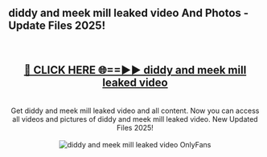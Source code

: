<h2>diddy and meek mill leaked video And Photos - Update Files 2025!</h2>
<br>
<div align="center">
<h2><a href="https://top-ai-tools.click/QrbHav" rel="nofollow">🔴 CLICK HERE 🌐==►► diddy and meek mill leaked video</a></h2>
<br>
Get diddy and meek mill leaked video and all content. Now you can access all videos and pictures of diddy and meek mill leaked video. New Updated Files 2025!
<br>
<br>
<a href="https://top-ai-tools.click/QrbHav" rel="nofollow" data-target="animated-image.originalLink"><img src="https://i.ibb.co.com/WyWwxjT/player-gif2.gif" alt="diddy and meek mill leaked video OnlyFans" style="max-width: 100%; display: inline-block;" data-target="animated-image.originalImage"></a>
</div>
<br>